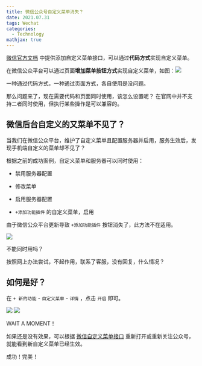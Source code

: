 ```yaml
---
title: 微信公众号自定义菜单消失？
date: 2021.07.31 
tags: Wechat
categories: 
  - Technology
mathjax: true 
---
```


[微信官方文档](https://developers.weixin.qq.com/doc/offiaccount/Custom_Menus/Creating_Custom-Defined_Menu.html)
中提供添加自定义菜单接口，可以通过**代码方式**实现自定义菜单。

在微信公众平台可以通过页面**增加菜单按钮方式**实现自定义菜单，如图：![](https://wyiyi.github.io/amber/contents/gzh/img.png)

一种通过代码方式，一种通过页面方式，各自使用是没问题。

那么问题来了，现在需要代码和页面同时使用，该怎么设置呢？
在官网中并不支持二者同时使用，但执行某些操作是可以兼容的。

## 微信后台自定义的又菜单不见了？
当我们在微信公众平台，维护了自定义菜单且配置服务器并启用，服务生效后，发现手机端自定义的菜单却不见了？

根据之前的成功案例，自定义菜单和服务器可以同时使用：

- 禁用服务器配置

- 修改菜单

- 启用服务器配置

- `+添加功能插件` 的自定义菜单，启用

由于微信公众平台更新导致 `+添加功能插件` 按钮消失了，此方法不在适用。

![](https://wyiyi.github.io/amber/contents/gzh/img_1.png)

不能同时用吗？

按照网上办法尝试，不起作用，联系了客服，没有回复，什么情况？

## 如何是好？

在 `+ 新的功能` - `自定义菜单` - `详情` ，点击 `开启` 即可。

![](https://wyiyi.github.io/amber/contents/gzh/img_2.png)
![](https://wyiyi.github.io/amber/contents/gzh/img_3.png)

WAIT A MOMENT！

如果还是没有效果，可以根据 [微信自定义菜单接口](https://developers.weixin.qq.com/doc/offiaccount/Custom_Menus/Creating_Custom-Defined_Menu.html)
重新打开或重新关注公众号，就能看到新自定义菜单已经生效。

成功！完美！